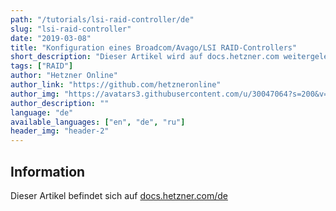 ```yaml
---
path: "/tutorials/lsi-raid-controller/de"
slug: "lsi-raid-controller"
date: "2019-03-08"
title: "Konfiguration eines Broadcom/Avago/LSI RAID-Controllers"
short_description: "Dieser Artikel wird auf docs.hetzner.com weitergeleitet."
tags: ["RAID"]
author: "Hetzner Online"
author_link: "https://github.com/hetzneronline"
author_img: "https://avatars3.githubusercontent.com/u/30047064?s=200&v=4"
author_description: ""
language: "de"
available_languages: ["en", "de", "ru"]
header_img: "header-2"
---
```


## Information

Dieser Artikel befindet sich auf [docs.hetzner.com/de](https://docs.hetzner.com/de/robot/dedicated-server/raid/lsi-raid-controller/)